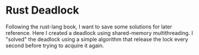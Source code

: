 # Rust Deadlock

Following the rust-lang book, I want to save some solutions for later reference. Here I created a
deadlock using shared-memory multithreading. I "solved" the deadlock using a simple algorithm that
release the lock every second before trying to acquire it again.
